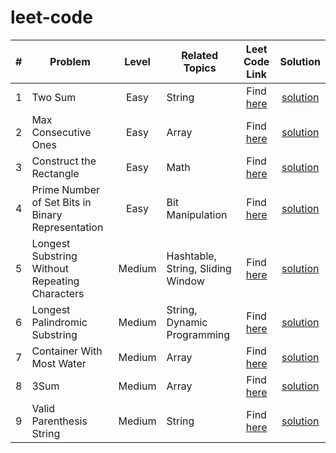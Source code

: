 # leet-code



| # | Problem | Level | Related Topics | Leet Code Link | Solution |
| :-: | --- | :-: | --- | :-: | :-: |
| 1 | Two Sum | Easy | String | Find [here](https://leetcode.com/problems/two-sum/) | [solution](https://github.com/pranavgaur/leet-code/tree/master/java/array-manipulation/two-sum) |
| 2 | Max Consecutive Ones | Easy | Array | Find [here](https://leetcode.com/problems/max-consecutive-ones/) | [solution](https://github.com/pranavgaur/leet-code/tree/master/java/array-manipulation/max-consecutive-ones) |
| 3 | Construct the Rectangle | Easy | Math | Find [here](https://leetcode.com/problems/construct-the-rectangle/) | [solution](https://github.com/pranavgaur/leet-code/tree/master/java/array-manipulation/construct-the-rectangle) |
| 4 | Prime Number of Set Bits in Binary Representation | Easy | Bit Manipulation | Find [here](https://leetcode.com/problems/prime-number-of-set-bits-in-binary-representation/) | [solution](https://github.com/pranavgaur/leet-code/tree/master/java/mathematical-manipukation/prime-number-of-setbits) |
| 5 | Longest Substring Without Repeating Characters | Medium | Hashtable, String, Sliding Window | Find [here](https://leetcode.com/problems/longest-substring-without-repeating-characters/) | [solution](https://github.com/pranavgaur/leet-code/tree/master/java/string-manipulation/longest-subtring-without-repeating-character) |
| 6 | Longest Palindromic Substring | Medium | String, Dynamic Programming | Find [here](https://leetcode.com/problems/longest-palindromic-substring/) | [solution](https://github.com/pranavgaur/leet-code/tree/master/java/string-manipulation/longest-palindromic-substring) |
| 7 | Container With Most Water | Medium | Array | Find [here](https://leetcode.com/problems/container-with-most-water/) | [solution](https://github.com/pranavgaur/leet-code/tree/master/java/array-manipulation/container-with-most-water) |
| 8 | 3Sum | Medium | Array | Find [here](https://leetcode.com/problems/3sum/) | [solution](https://github.com/pranavgaur/leet-code/tree/master/java/array-manipulation/three-sum) |
| 9 | Valid Parenthesis String | Medium | String | Find [here](https://leetcode.com/problems/valid-parenthesis-string/) | [solution](https://github.com/pranavgaur/leet-code/tree/master/java/string-manipulation/valid-paranthesis-string) |
